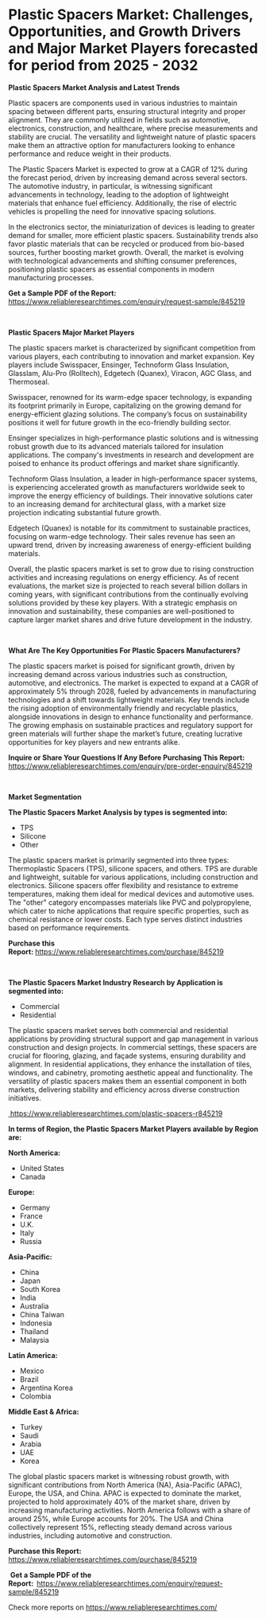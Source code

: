 <p><h1>Plastic Spacers Market: Challenges, Opportunities, and Growth Drivers and Major Market Players forecasted for period from 2025 - 2032</h1></p><p><strong>Plastic Spacers Market Analysis and Latest Trends</strong></p>
<p><p>Plastic spacers are components used in various industries to maintain spacing between different parts, ensuring structural integrity and proper alignment. They are commonly utilized in fields such as automotive, electronics, construction, and healthcare, where precise measurements and stability are crucial. The versatility and lightweight nature of plastic spacers make them an attractive option for manufacturers looking to enhance performance and reduce weight in their products.</p><p>The Plastic Spacers Market is expected to grow at a CAGR of 12% during the forecast period, driven by increasing demand across several sectors. The automotive industry, in particular, is witnessing significant advancements in technology, leading to the adoption of lightweight materials that enhance fuel efficiency. Additionally, the rise of electric vehicles is propelling the need for innovative spacing solutions. </p><p>In the electronics sector, the miniaturization of devices is leading to greater demand for smaller, more efficient plastic spacers. Sustainability trends also favor plastic materials that can be recycled or produced from bio-based sources, further boosting market growth. Overall, the market is evolving with technological advancements and shifting consumer preferences, positioning plastic spacers as essential components in modern manufacturing processes.</p></p>
<p><strong>Get a Sample PDF of the Report:&nbsp;</strong> <a href="https://www.reliableresearchtimes.com/enquiry/request-sample/845219?utm_campaign=2275&utm_medium=2&utm_source=Github&utm_content=ia&utm_term=08042025&utm_id=plastic-spacers">https://www.reliableresearchtimes.com/enquiry/request-sample/845219</a></p>
<p>&nbsp;</p>
<p><strong>Plastic Spacers Major Market Players</strong></p>
<p><p>The plastic spacers market is characterized by significant competition from various players, each contributing to innovation and market expansion. Key players include Swisspacer, Ensinger, Technoform Glass Insulation, Glasslam, Alu-Pro (Rolltech), Edgetech (Quanex), Viracon, AGC Glass, and Thermoseal.</p><p>Swisspacer, renowned for its warm-edge spacer technology, is expanding its footprint primarily in Europe, capitalizing on the growing demand for energy-efficient glazing solutions. The company’s focus on sustainability positions it well for future growth in the eco-friendly building sector.</p><p>Ensinger specializes in high-performance plastic solutions and is witnessing robust growth due to its advanced materials tailored for insulation applications. The company's investments in research and development are poised to enhance its product offerings and market share significantly.</p><p>Technoform Glass Insulation, a leader in high-performance spacer systems, is experiencing accelerated growth as manufacturers worldwide seek to improve the energy efficiency of buildings. Their innovative solutions cater to an increasing demand for architectural glass, with a market size projection indicating substantial future growth.</p><p>Edgetech (Quanex) is notable for its commitment to sustainable practices, focusing on warm-edge technology. Their sales revenue has seen an upward trend, driven by increasing awareness of energy-efficient building materials.</p><p>Overall, the plastic spacers market is set to grow due to rising construction activities and increasing regulations on energy efficiency. As of recent evaluations, the market size is projected to reach several billion dollars in coming years, with significant contributions from the continually evolving solutions provided by these key players. With a strategic emphasis on innovation and sustainability, these companies are well-positioned to capture larger market shares and drive future development in the industry.</p></p>
<p>&nbsp;</p>
<p><strong>What Are The Key Opportunities For Plastic Spacers Manufacturers?</strong></p>
<p><p>The plastic spacers market is poised for significant growth, driven by increasing demand across various industries such as construction, automotive, and electronics. The market is expected to expand at a CAGR of approximately 5% through 2028, fueled by advancements in manufacturing technologies and a shift towards lightweight materials. Key trends include the rising adoption of environmentally friendly and recyclable plastics, alongside innovations in design to enhance functionality and performance. The growing emphasis on sustainable practices and regulatory support for green materials will further shape the market’s future, creating lucrative opportunities for key players and new entrants alike.</p></p>
<p><strong>Inquire or Share Your Questions If Any Before Purchasing This Report:</strong> <a href="https://www.reliableresearchtimes.com/enquiry/pre-order-enquiry/845219?utm_campaign=2275&utm_medium=2&utm_source=Github&utm_content=ia&utm_term=08042025&utm_id=plastic-spacers">https://www.reliableresearchtimes.com/enquiry/pre-order-enquiry/845219</a></p>
<p>&nbsp;</p>
<p><strong>Market Segmentation</strong></p>
<p><strong>The Plastic Spacers Market Analysis by types is segmented into:</strong></p>
<p><ul><li>TPS</li><li>Silicone</li><li>Other</li></ul></p>
<p><p>The plastic spacers market is primarily segmented into three types: Thermoplastic Spacers (TPS), silicone spacers, and others. TPS are durable and lightweight, suitable for various applications, including construction and electronics. Silicone spacers offer flexibility and resistance to extreme temperatures, making them ideal for medical devices and automotive uses. The "other" category encompasses materials like PVC and polypropylene, which cater to niche applications that require specific properties, such as chemical resistance or lower costs. Each type serves distinct industries based on performance requirements.</p></p>
<p><strong>Purchase this Report:&nbsp;</strong><a href="https://www.reliableresearchtimes.com/purchase/845219?utm_campaign=2275&utm_medium=2&utm_source=Github&utm_content=ia&utm_term=08042025&utm_id=plastic-spacers">https://www.reliableresearchtimes.com/purchase/845219</a></p>
<p>&nbsp;</p>
<p><strong>The Plastic Spacers Market Industry Research by Application is segmented into:</strong></p>
<p><ul><li>Commercial</li><li>Residential</li></ul></p>
<p><p>The plastic spacers market serves both commercial and residential applications by providing structural support and gap management in various construction and design projects. In commercial settings, these spacers are crucial for flooring, glazing, and façade systems, ensuring durability and alignment. In residential applications, they enhance the installation of tiles, windows, and cabinetry, promoting aesthetic appeal and functionality. The versatility of plastic spacers makes them an essential component in both markets, delivering stability and efficiency across diverse construction initiatives.</p></p>
<p><a href="https://www.reliableresearchtimes.com/plastic-spacers-r845219?utm_campaign=2275&utm_medium=2&utm_source=Github&utm_content=ia&utm_term=08042025&utm_id=plastic-spacers">&nbsp;https://www.reliableresearchtimes.com/plastic-spacers-r845219</a></p>
<p><strong>In terms of Region, the Plastic Spacers Market Players available by Region are:</strong></p>
<p>
    <p> <strong> North America: </strong>
        <ul>
            <li>United States</li>
            <li>Canada</li>
        </ul>
        </p> 
    <p> <strong> Europe: </strong>
        <ul>
            <li>Germany</li>
            <li>France</li>
            <li>U.K.</li>
            <li>Italy</li>
            <li>Russia</li>
        </ul>
        </p> 
    <p> <strong> Asia-Pacific: </strong>
        <ul>
            <li>China</li>
            <li>Japan</li>
            <li>South Korea</li>
            <li>India</li>
            <li>Australia</li>
            <li>China Taiwan</li>
            <li>Indonesia</li>
            <li>Thailand</li>
            <li>Malaysia</li>
        </ul>
        </p> 
    <p> <strong> Latin America: </strong>
        <ul>
            <li>Mexico</li>
            <li>Brazil</li>
            <li>Argentina Korea</li>
            <li>Colombia</li>
        </ul>
        </p> 
    <p> <strong> Middle East & Africa: </strong>
        <ul>
            <li>Turkey</li>
            <li>Saudi</li>
            <li>Arabia</li>
            <li>UAE</li>
            <li>Korea</li>
        </ul>
    </p>
    </p>
<p><p>The global plastic spacers market is witnessing robust growth, with significant contributions from North America (NA), Asia-Pacific (APAC), Europe, the USA, and China. APAC is expected to dominate the market, projected to hold approximately 40% of the market share, driven by increasing manufacturing activities. North America follows with a share of around 25%, while Europe accounts for 20%. The USA and China collectively represent 15%, reflecting steady demand across various industries, including automotive and construction.</p></p>
<p><strong>Purchase this Report: </strong><a href="https://www.reliableresearchtimes.com/purchase/845219?utm_campaign=2275&utm_medium=2&utm_source=Github&utm_content=ia&utm_term=08042025&utm_id=plastic-spacers">https://www.reliableresearchtimes.com/purchase/845219</a></p>
<p>&nbsp;<strong>Get a Sample PDF of the Report:&nbsp;&nbsp;</strong><a href="https://www.reliableresearchtimes.com/enquiry/request-sample/845219?utm_campaign=2275&utm_medium=2&utm_source=Github&utm_content=ia&utm_term=08042025&utm_id=plastic-spacers">https://www.reliableresearchtimes.com/enquiry/request-sample/845219</a></p>
<p><strong></strong></p>
<p>Check more reports on <a href="https://www.reliableresearchtimes.com/?utm_campaign=2275&utm_medium=2&utm_source=Github&utm_content=ia&utm_term=08042025&utm_id=plastic-spacers">https://www.reliableresearchtimes.com/</a></p>